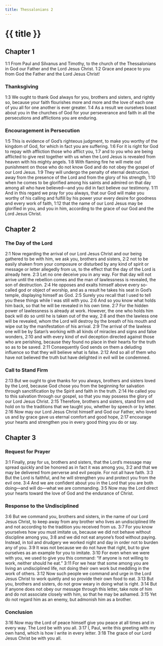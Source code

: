 ```yaml
---
title: Thessalonians 2
---
```


# {{ title }}

## Chapter 1

<a name="1:1">1:1</a> From Paul and Silvanus and Timothy, to the church of the Thessalonians in God our Father and the Lord Jesus Christ. <a name="1:2">1:2</a> Grace and peace to you from God the Father and the Lord Jesus Christ!

### Thanksgiving

<a name="1:3">1:3</a> We ought to thank God always for you, brothers and sisters, and rightly so, because your faith flourishes more and more and the love of each one of you all for one another is ever greater. <a name="1:4">1:4</a> As a result we ourselves boast about you in the churches of God for your perseverance and faith in all the persecutions and afflictions you are enduring.

### Encouragement in Persecution

<a name="1:5">1:5</a> This is evidence of God’s righteous judgment, to make you worthy of the kingdom of God, for which in fact you are suffering. <a name="1:6">1:6</a> For it is right for God to repay with affliction those who afflict you, <a name="1:7">1:7</a> and to you who are being afflicted to give rest together with us when the Lord Jesus is revealed from heaven with his mighty angels. <a name="1:8">1:8</a> With flaming fire he will mete out punishment on those who do not know God and do not obey the gospel of our Lord Jesus. <a name="1:9">1:9</a> They will undergo the penalty of eternal destruction, away from the presence of the Lord and from the glory of his strength, <a name="1:10">1:10</a> when he comes to be glorified among his saints and admired on that day among all who have believed—and you did in fact believe our testimony. <a name="1:11">1:11</a> And in this regard we pray for you always, that our God will make you worthy of his calling and fulfill by his power your every desire for goodness and every work of faith, <a name="1:12">1:12</a> that the name of our Lord Jesus may be glorified in you, and you in him, according to the grace of our God and the Lord Jesus Christ.

## Chapter 2

### The Day of the Lord

<a name="2:1">2:1</a> Now regarding the arrival of our Lord Jesus Christ and our being gathered to be with him, we ask you, brothers and sisters, <a name="2:2">2:2</a> not to be easily shaken from your composure or disturbed by any kind of spirit or message or letter allegedly from us, to the effect that the day of the Lord is already here. <a name="2:3">2:3</a> Let no one deceive you in any way. For that day will not arrive until the rebellion comes and the man of lawlessness is revealed, the son of destruction. <a name="2:4">2:4</a> He opposes and exalts himself above every so-called god or object of worship, and as a result he takes his seat in God’s temple, displaying himself as God. <a name="2:5">2:5</a> Surely you recall that I used to tell you these things while I was still with you. <a name="2:6">2:6</a> And so you know what holds him back, so that he will be revealed in his own time. <a name="2:7">2:7</a> For the hidden power of lawlessness is already at work. However, the one who holds him back will do so until he is taken out of the way, <a name="2:8">2:8</a> and then the lawless one will be revealed, whom the Lord will destroy by the breath of his mouth and wipe out by the manifestation of his arrival. <a name="2:9">2:9</a> The arrival of the lawless one will be by Satan’s working with all kinds of miracles and signs and false wonders, <a name="2:10">2:10</a> and with every kind of evil deception directed against those who are perishing, because they found no place in their hearts for the truth so as to be saved. <a name="2:11">2:11</a> Consequently God sends on them a deluding influence so that they will believe what is false. <a name="2:12">2:12</a> And so all of them who have not believed the truth but have delighted in evil will be condemned.

### Call to Stand Firm

<a name="2:13">2:13</a> But we ought to give thanks for you always, brothers and sisters loved by the Lord, because God chose you from the beginning for salvation through sanctification by the Spirit and faith in the truth. <a name="2:14">2:14</a> He called you to this salvation through our gospel, so that you may possess the glory of our Lord Jesus Christ. <a name="2:15">2:15</a> Therefore, brothers and sisters, stand firm and hold on to the traditions that we taught you, whether by speech or by letter. <a name="2:16">2:16</a> Now may our Lord Jesus Christ himself and God our Father, who loved us and by grace gave us eternal comfort and good hope, <a name="2:17">2:17</a> encourage your hearts and strengthen you in every good thing you do or say.

## Chapter 3

### Request for Prayer

<a name="3:1">3:1</a> Finally, pray for us, brothers and sisters, that the Lord’s message may spread quickly and be honored as in fact it was among you, <a name="3:2">3:2</a> and that we may be delivered from perverse and evil people. For not all have faith. <a name="3:3">3:3</a> But the Lord is faithful, and he will strengthen you and protect you from the evil one. <a name="3:4">3:4</a> And we are confident about you in the Lord that you are both doing—and will do—what we are commanding. <a name="3:5">3:5</a> Now may the Lord direct your hearts toward the love of God and the endurance of Christ.

### Response to the Undisciplined

<a name="3:6">3:6</a> But we command you, brothers and sisters, in the name of our Lord Jesus Christ, to keep away from any brother who lives an undisciplined life and not according to the tradition you received from us. <a name="3:7">3:7</a> For you know yourselves how you must imitate us, because we did not behave without discipline among you, <a name="3:8">3:8</a> and we did not eat anyone’s food without paying. Instead, in toil and drudgery we worked night and day in order not to burden any of you. <a name="3:9">3:9</a> It was not because we do not have that right, but to give ourselves as an example for you to imitate. <a name="3:10">3:10</a> For even when we were with you, we used to give you this command: “If anyone is not willing to work, neither should he eat.” <a name="3:11">3:11</a> For we hear that some among you are living an undisciplined life, not doing their own work but meddling in the work of others. <a name="3:12">3:12</a> Now such people we command and urge in the Lord Jesus Christ to work quietly and so provide their own food to eat. <a name="3:13">3:13</a> But you, brothers and sisters, do not grow weary in doing what is right. <a name="3:14">3:14</a> But if anyone does not obey our message through this letter, take note of him and do not associate closely with him, so that he may be ashamed. <a name="3:15">3:15</a> Yet do not regard him as an enemy, but admonish him as a brother.

### Conclusion

<a name="3:16">3:16</a> Now may the Lord of peace himself give you peace at all times and in every way. The Lord be with you all. <a name="3:17">3:17</a> I, Paul, write this greeting with my own hand, which is how I write in every letter. <a name="3:18">3:18</a> The grace of our Lord Jesus Christ be with you all.